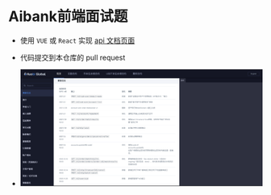 # Aibank前端面试题


* 使用 ``VUE`` 或 ``React`` 实现 [api 文档页面](https://huobiapi.github.io/docs/spot/v1/cn/#185368440e)

* 代码提交到本仓库的 pull request
* ![图片](https://github.com/AiBank-G/fronted_test_exam/blob/main/huobi.png)
